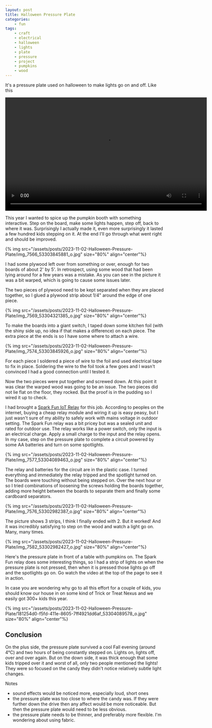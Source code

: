 ```yaml
---
layout: post
title: Halloween Pressure Plate
categories:
    - fun
tags:
    - craft
    - electrical
    - halloween
    - lights
    - plate
    - pressure
    - project
    - pumpkins
    - wood
---
```



It's a pressure plate used on halloween to make lights go on and off.  Like this

<video width="640" height="360" controls>
  <source src="/assets/posts/2022-10-22-Halloween-Boards/IMG_7583.mov">
  Your browser does not support the video tag.
</video>


This year I wanted to spice up the pumpkin booth with something interactive. Step on the board, make some lights happen, step off, back to where it was. Surprisingly I actually made it, even more surprisingly it lasted a few hundred kids stepping on it.  At the end I'll go through what went right and should be improved.









{% img src="/assets/posts/2023-11-02-Halloween-Pressure-Plate/img_7566_53303845881_o.jpg" size="80%" align="center"%}




I had some plywood left over from something or over, enough for two boards of about 2' by 5'. In retrospect, using some wood that had been lying around for a few years was a mistake. As you can see in  the picture it was a bit warped, which is going to cause some issues later.




The two pieces of plywood need to be kept separated when they are placed together, so I glued a plywood strip about 1/4" around the edge of one piece.




{% img src="/assets/posts/2023-11-02-Halloween-Pressure-Plate/img_7569_53304321385_o.jpg" size="80%" align="center"%}


To make the boards into a giant switch, I taped down some kitchen foil (with the shiny side up, no idea if that makes a difference) on each piece.  The extra piece at the ends is so I have some where to attach a wire. 




{% img src="/assets/posts/2023-11-02-Halloween-Pressure-Plate/img_7574_53303845926_o.jpg" size="80%" align="center"%}


For each piece I soldered a piece of wire to the foil and used electrical tape to fix in place.  Soldering the wire to the foil took a few goes and I wasn't convinced I had a good connection until I tested it.




Now the two pieces were put together and screwed down.  At this point it was clear the warped wood was going to be an issue.  The two pieces did not lie flat on the floor, they rocked. But the proof is in the pudding so I wired it up to check.  




I had brought a [Spark Fun IoT Relay](https://www.sparkfun.com/products/14236) for this job.  According to peoples on the internet, buying a cheap relay module and wiring it up is easy peasy, but I just wasn't sure of my ability to safely work with mains voltage in outdoor setting.  The Spark Fun relay was a bit pricey but was a sealed unit and rated for outdoor use.  The relay works like a power switch, only the input is an electrical charge.  Apply a small charge to the input and the relay opens.  In my case, step on the pressure plate to complete a circuit powered by some AA batteries and turn on some spotlights.




{% img src="/assets/posts/2023-11-02-Halloween-Pressure-Plate/img_7577_53304089463_o.jpg" size="80%" align="center"%}


The relay and batteries for the circuit are in the plastic case. I turned everything and immediately the relay tripped and the spotlight turned on.  The boards were touching without being stepped on.  Over the next hour or so I tried combinations of loosening the screws holding the boards together, adding more height between the boards to separate them and finally some cardboard separators.




{% img src="/assets/posts/2023-11-02-Halloween-Pressure-Plate/img_7576_53302982387_o.jpg" size="80%" align="center"%}


The picture shows 3 strips, I think I finally ended with 2.  But it worked!  And it was incredibly satisfying to step on the wood and watch a light go on. Many, many times.




{% img src="/assets/posts/2023-11-02-Halloween-Pressure-Plate/img_7582_53302982427_o.jpg" size="80%" align="center"%}


Here's the pressure plate in front of a table with pumpkins on.  The Spark Fun relay does some interesting things, so I had a strip of lights on when the pressure plate is not pressed, then when it is pressed those lights go off and the spotlights go on.  Go watch the video at the top of the page to see it in action.




In case you are wondering why go to all this effort for a couple of kids, you should know our house in on some kind of Trick or Treat Nexus and we easily got 300+ kids this year.




{% img src="/assets/posts/2023-11-02-Halloween-Pressure-Plate/181254d0-f5fd-411e-8605-7ff4921dd6af_53304089578_o.jpg" size="80%" align="center"%}


<h2 class="wp-block-heading">Conclusion</h2>


On the plus side, the pressure plate survived a cool Fall evening (around 4°C) and two hours of being constantly stepped on. Lights on, lights off, over and over again. But on the down side, it was thick enough that some kids tripped over it and worst of all, only two people mentioned the lights!  They were so focused on the candy they didn't notice relatively subtle light changes.




Notes




<ul>
<li>sound effects would be noticed more, especially loud, short ones</li>


<li>the pressure plate was too close to where the candy was.  If they were further down the drive then any affect would be more noticeable.  But then the pressure plate would need to be less obvious.</li>


<li>the pressure plate needs to be thinner, and preferably more flexible.  I'm wondering about using fabric.</li>
</ul>
